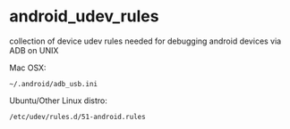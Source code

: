 # android_udev_rules
collection of device udev rules needed for debugging android devices via ADB on UNIX

Mac OSX:
```
~/.android/adb_usb.ini
```

Ubuntu/Other Linux distro:
```
/etc/udev/rules.d/51-android.rules
```
